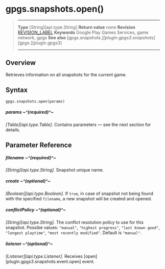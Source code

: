 # gpgs.snapshots.open()

> --------------------- ------------------------------------------------------------------------------------------
> __Type__              [String][api.type.String]
> __Return value__      none
> __Revision__          [REVISION_LABEL](REVISION_URL)
> __Keywords__          Google Play Games Services, game network, gpgs
> __See also__          [gpgs.snapshots.*][plugin.gpgs3.snapshots]
>                       [gpgs.*][plugin.gpgs3]
> --------------------- ------------------------------------------------------------------------------------------

## Overview

Retrieves information on all snapshots for the current game.

## Syntax

	gpgs.snapshots.open(params)

##### params ~^(required)^~
_[Table][api.type.Table]._ Contains parameters — see the next section for details.

## Parameter Reference

##### filename ~^(required)^~
_[String][api.type.String]._ Snapshot unique name.

##### create ~^(optional)^~
_[Boolean][api.type.Boolean]._ If `true`, in case of snapshot not being found with the specified `filename`, a new snapshot will be created and opened.

##### conflictPolicy ~^(optional)^~
_[String][api.type.String]._ The conflict resolution policy to use for this snapshot. Possibe values: `"manual"`, `"highest progress"`, `"last known good"`, `"longest playtime"`, `"most recently modified"`. Default is `"manual"`.

##### listener ~^(optional)^~
_[Listener][api.type.Listener]._ Receives [open][plugin.gpgs3.snapshots.event.open] event.